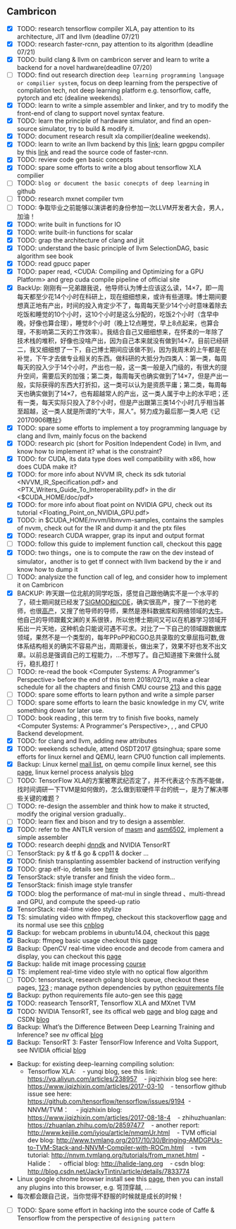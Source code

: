 ## Cambricon
- [x] TODO: research tensorflow compiler XLA, pay attention to its architecture, JIT and llvm (deadline 07/21)
- [x] TODO: research faster-rcnn, pay attention to its algorithm (deadline 07/21)
- [x] TODO: build clang & llvm on cambricon server and learn to write a backend for a novel hardware(deadline 07/20)
- [ ] TODO: find out research direction `deep learning programming language or compilier system`, focus on deep learning from the perspective of compilation tech, not deep learning platform e.g. tensorflow, caffe, pytorch and etc (dealine weekends).
- [x] TODO: learn to write a simple assembler and linker, and try to modify the front-end of clang to support novel syntax feature.
- [x] TODO: learn the principle of hardware simulator, and find an open-source simulator, try to build & modify it.
- [x] TODO: document research result xla compilier(dealine weekends).
- [x] TODO: learn to write an llvm backend by this [link](http://llvm.org/docs/WritingAnLLVMBackend.html); learn gpgpu compiler by this [link](http://llvm.org/docs/CompileCudaWithLLVM.html) and read the source code of faster-rcnn.
- [x] TODO: review code gen basic concepts
- [x] TODO: spare some efforts to write a blog about tensorflow XLA compilier
- [ ] TODO: `blog or document the basic conecpts of deep learning` in github
- [ ] TODO: research mxnet compiler tvm
- [ ] TODO: 争取毕业之前能够以演讲者的身份参加一次LLVM开发者大会，男人，加油！
- [x] TODO: write built in functions for IO
- [x] TODO: write built-in functions for scalar
- [x] TODO: grap the architecture of clang and jit
- [x] TODO: understand the basic principle of llvm SelectionDAG, basic algorithm see book <Modern Compiler Implementation in C>
- [x] TODO: read gpucc paper 
- [x] TODO: paper read, <CUDA: Compiling and Optimizing for a GPU Platform> and grep cuda compile pipeline of official site
- [x] BackUp: 刚刚有一兄弟跟我说，他导师认为博士应该这么读，14×7，即一周每天都至少花14个小时在科研上，现在细细想来，或许有些道理。博士期间要想真正地有产出，时间的投入肯定少不了，每周每天至少14个小时意味着除去吃饭和睡觉的10个小时，这10个小时是这么分配的，吃饭2个小时（含早中晚，好像也算合理），睡觉8个小时（晚上12点睡觉，早上8点起来，也算合理，不影响第二天的工作效率）。我结合自己又细细想来，在怀柔的一年除了技术栈的堆积，好像也没啥产出，因为自己本来就没有做到14×7。目前已经研二，我又细细想了一下，自己博士期间应该做不到，因为我周末的上午都是在补觉，下午才去做专业相关的东西。做科研的大抵分为四类人：第一类，每周每天的投入少于14个小时，产出也一般，这一类一般是入门级的，有很大的提升空间，需要后天的加强；第二类，每周每天也确实做到了14×7，但是产出一般，实际获得的东西大打折扣，这一类可以认为是资质平庸；第二类，每周每天也确实做到了14×7，也有超越常人的产出，这一类人属于中上的水平吧；还有一类，每天实际只投入了8个小时，但是产出跟第三类14个小时几乎相当甚至超越，这一类人就是所谓的“大牛，屌人”。努力成为最后那一类人吧《记20170906瞎扯》
- [x] TODO: spare some efforts to implement a toy programming language by clang and llvm, mainly focus on the backend
- [x] TODO: research pic (short for Position Independent Code) in llvm, and know how to implement it? what is the constraint?
- [x] TODO: for CUDA, its data type does well compatibility with x86, how does CUDA make it?
- [x] TODO: for more info about NVVM IR, check its sdk tutorial <NVVM_IR_Specification.pdf> and <PTX_Writers_Guide_To_Interoperability.pdf> in the dir <$CUDA_HOME/doc/pdf>
- [x] TODO: for more info about float point on NVIDIA GPU, check out its tutorial <Floating_Point_on_NVIDIA_GPU.pdf>
- [x] TODO: in $CUDA_HOME/nvvm/libnvvm-samples, contains the samples of nvvm, check out for the IR and dump it and the ptx files
- [x] TODO: research CUDA wrapper, grap its input and output format
- [ ] TODO: follow this guide to implement function call, checkout this [page](https://jonathan2251.github.io/lbd/funccall.html)
- [x] TODO: two things，one is to compute the raw on the dev instead of simulator，another is to get tf connect with llvm backend by the ir and know how to dump it
- [ ] TODO: analysize the function call of leg, and consider how to implement it on Cambricon
- [x] BACKUP: 昨天跟一位北航的同学吃饭，感觉自己跟他确实不是一个水平的了，硕士期间就已经发了[SIGMOD和ICDE](http://dblp.org/pers/hd/s/Song:Tianshu)，确实很高产，搜了一下他的老师，也很[高产](http://dblp.org/pers/hd/t/Tong:Yongxin)，又搜了他导师的导师，果然是港科数据库和网络领域的[大牛](http://dblp.org/pers/hd/c/Chen_0002:Lei)。他自己的导师跟戴文渊的关系很铁，所以他博士期间又可以在机器学习领域开拓出一片天地，这种机会只能说可遇不可求。对比了一下自己的领域跟数据库领域，果然不是一个类型的，每年PPoPP和CGO总共录取的文章屈指可数,做体系结构相关的确实不容易产出，周期漫长，做出来了，效果不好也发不出文章。以前总是强调自己的工程能力，...不想写了。自己知道接下来做什么就行，稳扎稳打！
- [ ] TODO: re-read the book <Computer Systems: A Programmer's Perspective> before the end of this term 2018/02/13, make a clear schedule for all the chapters and finish CMU course [213](https://www.cs.cmu.edu/~213/) and this [page](http://csapp.cs.cmu.edu/3e/courses.html)
- [ ] TODO: spare some efforts to learn python and write a simple parser
- [ ] TODO: spare some efforts to learn the basic knowledge in my CV, write something down for later use.
- [ ] TODO: book reading <Linux Kernel Development>, this term try to finish five books, namely <Computer Systems: A Programmer's Perspective>, <Linux Kernel Develpment>, <Understanding The Linux Kernel>, <See MIPS run> and CPU0 Backend development.
- [x] TODO: for clang and llvm, adding new attributes
- [x] TODO: weekends schedule, attend OSDT2017 @tsinghua; spare some efforts for linux kernel and QEMU, learn CPU0 function call implements.
- [x] Backup: Linux kernel [mail list](https://lkml.org/), on qemu compile linux kernel, see this [page](https://www.collabora.com/news-and-blog/blog/2017/01/16/setting-up-qemu-kvm-for-kernel-development/), linux kernel process analysis [blog](http://www.cnblogs.com/20135235my/p/5400741.html)
- [ ] TODO: TensorFlow XLA的方案被寒武纪否定了，并不代表这个东西不能做，找时间调研一下TVM是如何做的，怎么做到软硬件平台的统一，是为了解决哪些关键的难题？
- [ ] TODO: re-design the assembler and think how to make it structed, modify the original version gradually.. 
- [ ] TODO: learn flex and bison and try to design a assembler.
- [x] TODO: refer to the ANTLR version of [masm](https://github.com/antlr/grammars-v4/tree/master/masm) and [asm6502](https://github.com/antlr/grammars-v4/tree/master/asm6502), implement a simple assembler
- [x] TODO: research deephi [dnndk](http://www.deephi.com/dnndk) and NVIDIA TensorRT
- [ ] TensorStack: py & tf & go & cpp11 & docker ...
- [x] TODO: finish transplanting assembler backend of instruction verifying
- [x] TODO: grap elf-io, details see [here](http://elfio.sourceforge.net/) 
- [x] TensorStack: style transfer and finish the video form... 
- [x] TensorStack: finish image style transfer 
- [x] TODO: blog the performance of mat-mul in single thread 、multi-thread and GPU, and compute the speed-up ratio
- [x] TensorStack: real-time video stylize
- [x] TS: simulating video with ffmpeg, checkout this stackoverflow [page](https://stackoverflow.com/questions/15792105/simulating-tv-noise) and its normal use see this [cnblog](http://www.cnblogs.com/wainiwann/p/4128154.html)
- [x] Backup: for webcam problems in ubuntu14.04, checkout this [page](https://help.ubuntu.com/community/Webcam)
- [x] Backup: ffmpeg basic usage checkout this [page](https://trac.ffmpeg.org/wiki/Capture/Webcam)
- [x] Backup: OpenCV real-time video encode and decode from camera and display, you can checkout this [page](https://www.tu-ilmenau.de/fileadmin/public/mt_ams/02_15-04-20VideoCodingIrrelevanceRedundancy.pdf)
- [x] Backup: halide mit image processing [course](https://stellar.mit.edu/S/course/6/sp15/6.815/materials.html)
- [x] TS: implement real-time video style with no optical flow algorithm
- [ ] TODO: tensorstack, research golang block queue, checkout these pages, [1](https://blog.golang.org/advanced-go-concurrency-patterns)[2](https://blog.golang.org/concurrency-is-not-parallelism)[3](https://talks.golang.org/2012/concurrency.slide#1) ; manage python dependencies by python [requirements file](https://pip.readthedocs.io/en/1.1/requirements.html#requirements-files)
- [x] Backup: python requirements file auto-gen see this [page](http://www.idiotinside.com/2015/05/10/python-auto-generate-requirements-txt/)
- [x] TODO: reasearch TensorRT, Tensorflow XLA and MXnet TVM
- [x] TODO: NVIDIA TensorRT, see its offical web [page](https://developer.nvidia.com/tensorrt) and blog [page](https://devblogs.nvidia.com/parallelforall/production-deep-learning-nvidia-gpu-inference-engine/) and CSDN [blog](http://blog.csdn.net/jesse_mx/article/details/56022967)
- [x] Backup: What’s the Difference Between Deep Learning Training and Inference? see nv offical [blog](https://blogs.nvidia.com/blog/2016/08/22/difference-deep-learning-training-inference-ai/)
- [x] Backup: TensorRT 3: Faster TensorFlow Inference and Volta Support, see NVIDIA official [blog](https://devblogs.nvidia.com/parallelforall/tensorrt-3-faster-tensorflow-inference/)
  
- Backup: for existing deep-learning compiling solution:
  - Tensorflow XLA:
    - yunqi blog, see this link: https://yq.aliyun.com/articles/238957
    - jiqizhixin blog see here: https://www.jiqizhixin.com/articles/2017-03-10
    - tensorflow github issue see here: https://github.com/tensorflow/tensorflow/issues/9194
  - NNVM/TVM：
    - jiqizhixin blog: https://www.jiqizhixin.com/articles/2017-08-18-4
    - zhihuzhuanlan: https://zhuanlan.zhihu.com/p/28597477
    - another report: http://www.kejilie.com/iyiou/article/nmqmUr.html
    - TVM official dev blog: http://www.tvmlang.org/2017/10/30/Bringing-AMDGPUs-to-TVM-Stack-and-NNVM-Compiler-with-ROCm.html
    - tvm tutorial: http://nnvm.tvmlang.org/tutorials/from_mxnet.html
  - Halide：
    - official blog: http://halide-lang.org
    - csdn blog: http://blog.csdn.net/JackyTintin/article/details/7833774
- Linux google chrome browser install see this [page](http://www.cnblogs.com/hongdada/p/6443353.html), then you can install any plugins into this browser, e.g. 穹顶穿越, ....
- 每次都会跟自己说，当你觉得不舒服的时候就是成长的时候！
- [ ] TODO: Spare some effort in hacking into the source code of Caffe & Tensorflow from the perspective of `designing pattern`
